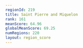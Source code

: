 ```yaml
---
regionId: 219
title: Saint Pierre and Miquelon
rank: 161
meanScore: 64.96
globalMeanScore: 69.25
numRegions: 220
layout: region_score
---
```

